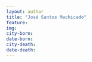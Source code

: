 ```yaml
---
layout: author
title: "José Santos Machicado"
feature: 
img:
city-born: 
date-born: 
city-death: 
date-death:
---
```

